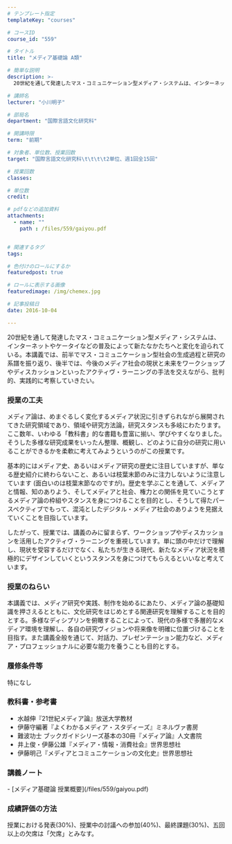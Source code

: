 ```yaml
---
# テンプレート指定
templateKey: "courses"

# コースID
course_id: "559"

# タイトル
title: "メディア基礎論 A類"

# 簡単な説明
description: >-
  20世紀を通して発達したマス・コミュニケーション型メディア・システムは、インターネットやケータイなどの普及によって新たなかたちへと変化を迫られている。本講義では、前半でマス・コミュニケーション型社会の...

# 講師名
lecturer: "小川明子"

# 部局名
department: "国際言語文化研究科"

# 開講時限
term: "前期"

# 対象者、単位数、授業回数
target: "国際言語文化研究科\t\t\t\t2単位、週1回全15回"

# 授業回数
classes: 

# 単位数
credit: 

# pdfなどの追加資料
attachments: 
  - name: "" 
    path : /files/559/gaiyou.pdf


# 関連するタグ
tags:

# 色付けのロールにするか
featuredpost: true

# ロールに表示する画像
featuredimage: /img/chemex.jpg

# 記事投稿日
date: 2016-10-04

---
```

20世紀を通して発達したマス・コミュニケーション型メディア・システムは、インターネットやケータイなどの普及によって新たなかたちへと変化を迫られている。本講義では、前半でマス・コミュニケーション型社会の生成過程と研究の系譜を振り返り、後半では、今後のメディア社会の現状と未来をワークショップやディスカッションといったアクティヴ・ラーニングの手法を交えながら、批判的、実践的に考察していきたい。

### 授業の工夫


メディア論は、めまぐるしく変化するメディア状況に引きずられながら展開されてきた研究領域であり、領域や研究方法論，研究スタンスも多岐にわたります。ここ数年、いわゆる「教科書」的な書籍も豊富に揃い、学びやすくなりました。そうした多様な研究成果をいったん整理、概観し、どのように自分の研究に用いることができるかを柔軟に考えてみようというのがこの授業です。

基本的にはメディア史、あるいはメディア研究の歴史に注目していますが、単なる歴史紹介に終わらないこと、あるいは枝葉末節のみに注力しないように注意しています (面白いのは枝葉末節なのですが)。歴史を学ぶことを通して、メディアと情報、知のありよう、そしてメディアと社会、権力との関係を見ていこうとするメディア論の枠組やスタンスを身につけることを目的とし、そうして得たパースペクティブでもって、混沌としたデジタル・メディア社会のありようを見据えていくことを目指しています。

したがって、授業では、講義のみに留まらず、ワークショップやディスカッションを活用したアクティヴ・ラーニングを重視しています。単に頭の中だけで理解し、現状を受容するだけでなく、私たちが生きる現代、新たなメディア状況を積極的にデザインしていくというスタンスを身につけてもらえるといいなと考えています。


### 授業のねらい


本講義では、メディア研究や実践、制作を始めるにあたり、メディア論の基礎知識を押さえるとともに、文化研究をはじめとする関連研究を理解することを目的とする。多様なディシプリンを俯瞰することによって、現代の多様で多層的なメディア環境を理解し、各自の研究ヴィジョンや将来像を明確に位置づけることを目指す。また講義全般を通じて、対話力、プレゼンテーション能力など、メディア・プロフェッショナルに必要な能力を養うことも目的とする。


### 履修条件等


特になし


### 教科書・参考書


  * 水越伸『21世紀メディア論』放送大学教材
  * 伊藤守編著『よくわかるメディア・スタディーズ』ミネルヴァ書房
  * 難波功士 ブックガイドシリーズ基本の30冊『メディア論』人文書院
  * 井上俊・伊藤公雄『メディア・情報・消費社会』世界思想社
  * 伊藤明己『メディアとコミュニケーションの文化史』世界思想社


### 講義ノート


<dl>
  <dt>
  </dt>
  
  <dd>
    
  </dd>
</dl>- [メディア基礎論 授業概要](/files/559/gaiyou.pdf)



### 成績評価の方法


授業における発表(30%)、授業中の討議への参加(40%)、最終課題(30%)、五回以上の欠席は「欠席」とみなす。
